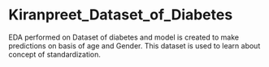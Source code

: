 # Kiranpreet_Dataset_of_Diabetes
EDA performed on Dataset of diabetes and model is created to make predictions on basis of age and Gender.
This dataset is used to learn about concept of standardization. 
